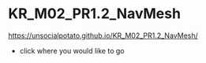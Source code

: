 # KR_M02_PR1.2_NavMesh
https://unsocialpotato.github.io/KR_M02_PR1.2_NavMesh/
- click where you would like to go

